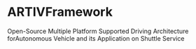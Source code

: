 # ARTIVFramework
Open-Source Multiple Platform Supported Driving Architecture forAutonomous Vehicle and its Application on Shuttle Service
